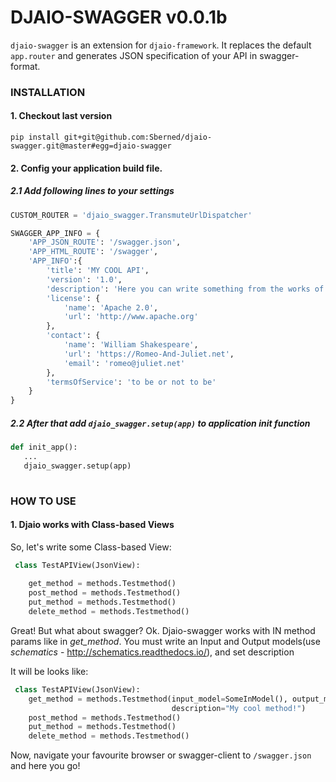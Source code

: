 # DJAIO-SWAGGER v0.0.1b

`djaio-swagger` is an extension for `djaio-framework`. It replaces the default `app.router` and
generates JSON specification of your API in swagger-format.


### INSTALLATION

#### 1. Checkout last version  

```pip install git+git@github.com:Sberned/djaio-swagger.git@master#egg=djaio-swagger```  

#### 2. Config your application build file.  

##### 2.1 Add following lines to your settings 
``` python
CUSTOM_ROUTER = 'djaio_swagger.TransmuteUrlDispatcher'

SWAGGER_APP_INFO = {
    'APP_JSON_ROUTE': '/swagger.json',
    'APP_HTML_ROUTE': '/swagger',
    'APP_INFO':{
        'title': 'MY COOL API',
        'version': '1.0',
        'description': 'Here you can write something from the works of William Shakespeare.',
        'license': {
            'name': 'Apache 2.0',
            'url': 'http://www.apache.org'
        },
        'contact': {
            'name': 'William Shakespeare',
            'url': 'https://Romeo-And-Juliet.net',
            'email': 'romeo@juliet.net'
        },
        'termsOfService': 'to be or not to be'
    }
}
```

##### 2.2 After that add `djaio_swagger.setup(app)` to application init function
 ``` python
 def init_app():
    ...
    djaio_swagger.setup(app)
    
 ```

### HOW TO USE

#### 1. Djaio works with Class-based Views

So, let's write some Class-based View:
``` python
 class TestAPIView(JsonView):
 
    get_method = methods.Testmethod()
    post_method = methods.Testmethod()
    put_method = methods.Testmethod()
    delete_method = methods.Testmethod()
```

Great! But what about swagger? Ok. Djaio-swagger works with IN method params like in *get_method*.
You must write an Input and Output models(use *schematics* - http://schematics.readthedocs.io/), and set description

It will be looks like:


``` python
 class TestAPIView(JsonView):
    get_method = methods.Testmethod(input_model=SomeInModel(), output_model=SomeOutModel()
                                    description="My cool method!")
    post_method = methods.Testmethod()
    put_method = methods.Testmethod()
    delete_method = methods.Testmethod()
```

Now, navigate your favourite browser or swagger-client to `/swagger.json` and here you go!
